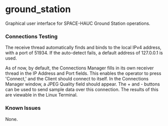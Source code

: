 # ground_station
Graphical user interface for SPACE-HAUC Ground Station operations.


### Connections Testing
The receive thread automatically finds and binds to the local IPv4 address, with a port of 51934. If the auto-detect fails, a default address of 127.0.0.1 is used.  
  
As of now, by default, the Connections Manager fills in its own receiver thread in the IP Address and Port fields. This enables the operator to press 'Connect,' and the Client should connect to itself. In the Connections Manager window, a JPEG Quality field should appear. The + and - buttons can be used to send sample data over this connection. The results of this are viewable in the Linux Terminal.

### Known Issues
None.